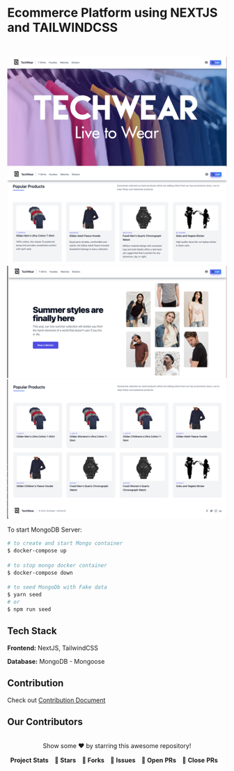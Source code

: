 # Ecommerce Platform using NEXTJS and TAILWINDCSS

<br/>
<table align="center">
    <thead align="center">
        <tr border: 1px;>
            <td><b>Project Stats</td>
            <td><b>🌟 Stars</b></td>
            <td><b>🍴 Forks</b></td>
            <td><b>🐛 Issues</b></td>
            <td><b>🔔 Open PRs</b></td>
            <td><b>🔕 Close PRs</b></td>
        </tr>
     </thead>
    <tbody>

![App Screenshot](screenshot1.png)
![App Screenshot](screenshot2.png)
![App Screenshot](screenshot3.png)
![App Screenshot](screenshot4.png)

To start MongoDB Server:

```bash
# to create and start Mongo container
$ docker-compose up

# to stop mongo docker container
$ docker-compose down

# to seed MongoDb with Fake data
$ yarn seed
# or
$ npm run seed

```

## Tech Stack

**Frontend:** NextJS, TailwindCSS

**Database:** MongoDB - Mongoose

## Contribution

Check out <a href="/CONTRIBUTING.md">Contribution Document</a>

## Our Contributors

<a href="https://github.com/jonathans199/ecommerce-nextjs/graphs/contributors">
</a>

<br>
<div align="center">
Show some ❤️ by starring this awesome repository!
</div>
